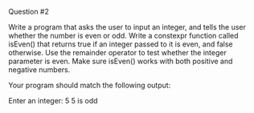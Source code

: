 Question #2

Write a program that asks the user to input an integer, and tells the user whether the number is even or odd. Write a constexpr function called isEven() that returns true if an integer passed to it is even, and false otherwise. Use the remainder operator to test whether the integer parameter is even. Make sure isEven() works with both positive and negative numbers.


Your program should match the following output:

Enter an integer: 5
5 is odd